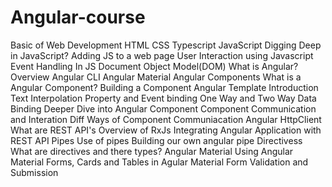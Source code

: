 # Angular-course

Basic of Web Development
HTML
CSS
Typescript
JavaScript
Digging Deep in JavaScript?
Adding JS to a web page
User Interaction using Javascript
Event Handling In JS
Document Object Model(DOM)
What is Angular?
Overview
Angular CLI
Angular Material
Angular Components
What is a Angular Component?
Building a Component
Angular Template
Introduction
Text Interpolation
Property and Event binding
One Way and Two Way Data Binding
Deeper Dive into Angular Component
Component Communication and Interation
Diff Ways of Component Communiacation
Angular HttpClient
What are REST API's
Overview of RxJs
Integrating Angular Application with REST API
Pipes
Use of pipes
Building our own angular pipe
Directivess
What are directives and there types?
Angular Material
Using Angular Material
Forms, Cards and Tables in Agular Material
Form Validation and Submission
